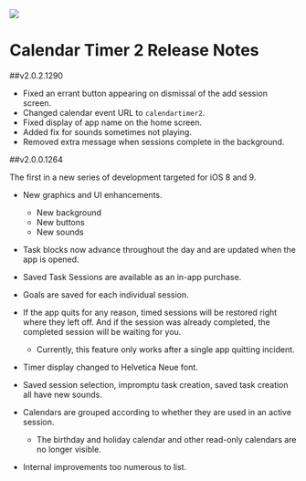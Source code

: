 ![](https://raw.githubusercontent.com/dz1111/Calendar-Timer-2-iOS/master/images/ct2-screenshots-67.png)

# Calendar Timer 2 Release Notes

##v2.0.2.1290

* Fixed an errant button appearing on dismissal of the add session screen.
* Changed calendar event URL to `calendartimer2`.
* Fixed display of app name on the home screen.
* Added fix for sounds sometimes not playing.
* Removed extra message when sessions complete in the background.

##v2.0.0.1264

The first in a new series of development targeted for iOS 8 and 9.

* New graphics and UI enhancements.
  - New background
  - New buttons
  - New sounds
  
* Task blocks now advance throughout the day and are updated when the app is opened.
* Saved Task Sessions are available as an in-app purchase.
* Goals are saved for each individual session.
* If the app quits for any reason, timed sessions will be restored right where they left off. And if the session was already completed, the completed session will be waiting for you.
  - Currently, this feature only works after a single app quitting incident.
  
* Timer display changed to Helvetica Neue font.
* Saved session selection, impromptu task creation, saved task creation all have new sounds.

* Calendars are grouped according to whether they are used in an active session.
  - The birthday and holiday calendar and other read-only calendars are no longer visible.
  
* Internal improvements too numerous to list.


